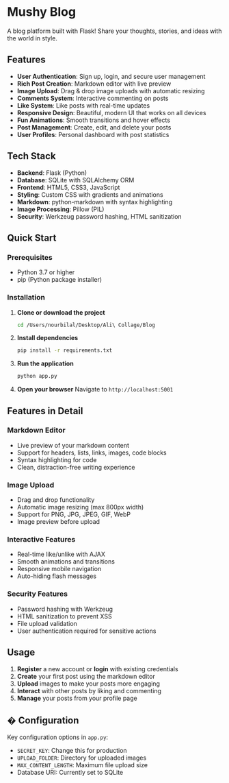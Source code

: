 #  Mushy Blog

A blog platform built with Flask! Share your thoughts, stories, and ideas with the world in style.

##  Features

- **User Authentication**: Sign up, login, and secure user management
- **Rich Post Creation**: Markdown editor with live preview
- **Image Upload**: Drag & drop image uploads with automatic resizing
- **Comments System**: Interactive commenting on posts
- **Like System**: Like posts with real-time updates
- **Responsive Design**: Beautiful, modern UI that works on all devices
- **Fun Animations**: Smooth transitions and hover effects
- **Post Management**: Create, edit, and delete your posts
- **User Profiles**: Personal dashboard with post statistics

##  Tech Stack

- **Backend**: Flask (Python)
- **Database**: SQLite with SQLAlchemy ORM
- **Frontend**: HTML5, CSS3, JavaScript
- **Styling**: Custom CSS with gradients and animations
- **Markdown**: python-markdown with syntax highlighting
- **Image Processing**: Pillow (PIL)
- **Security**: Werkzeug password hashing, HTML sanitization

##  Quick Start

### Prerequisites

- Python 3.7 or higher
- pip (Python package installer)

### Installation

1. **Clone or download the project**
   ```bash
   cd /Users/nourbilal/Desktop/Ali\ Collage/Blog
   ```

2. **Install dependencies**
   ```bash
   pip install -r requirements.txt
   ```

3. **Run the application**
   ```bash
   python app.py
   ```

4. **Open your browser**
   Navigate to `http://localhost:5001`


##  Features in Detail

### Markdown Editor
- Live preview of your markdown content
- Support for headers, lists, links, images, code blocks
- Syntax highlighting for code
- Clean, distraction-free writing experience

### Image Upload
- Drag and drop functionality
- Automatic image resizing (max 800px width)
- Support for PNG, JPG, JPEG, GIF, WebP
- Image preview before upload

### Interactive Features
- Real-time like/unlike with AJAX
- Smooth animations and transitions
- Responsive mobile navigation
- Auto-hiding flash messages

### Security Features
- Password hashing with Werkzeug
- HTML sanitization to prevent XSS
- File upload validation
- User authentication required for sensitive actions

##  Usage

1. **Register** a new account or **login** with existing credentials
2. **Create** your first post using the markdown editor
3. **Upload** images to make your posts more engaging
4. **Interact** with other posts by liking and commenting
5. **Manage** your posts from your profile page



## � Configuration

Key configuration options in `app.py`:
- `SECRET_KEY`: Change this for production
- `UPLOAD_FOLDER`: Directory for uploaded images
- `MAX_CONTENT_LENGTH`: Maximum file upload size
- Database URI: Currently set to SQLite

